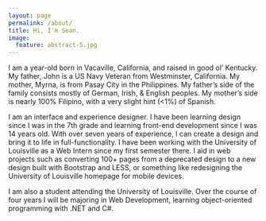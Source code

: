 ```yaml
---
layout: page
permalink: /about/
title: Hi, I'm Sean.
image:
  feature: abstract-5.jpg
---
```

I am a <script markdown="0" id="age" type="text/javascript">var d = new Date; var n = d.getFullYear(); document.write(n - 1993);</script> year-old born in Vacaville, California, and raised in good ol’ Kentucky. My father, John is a US Navy Veteran from Westminster, California. My mother, Myrna, is from Pasay City in the Philippines. My father’s side of the family consists mostly of German, Irish, & English peoples. My mother’s side is nearly 100% Filipino, with a very slight hint (<1%) of Spanish.

I am an interface and experience designer. I have been learning design since I was in the 7th grade and learning front-end development since I was 14 years old. With over seven years of experience, I can create a design and bring it to life in full-functionality. I have been working with the University of Louisville as a Web Intern since my first semester there. I aid in web projects such as converting 100+ pages from a deprecated design to a new design built with Bootstrap and LESS, or something like redesigning the University of Louisville homepage for mobile devices.

I am also a student attending the University of Louisville. Over the course of four years I will be majoring in Web Development, learning object-oriented programming with .NET and C#.